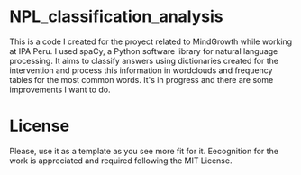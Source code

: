 # NPL_classification_analysis
This is a code I created for the proyect related to MindGrowth while working at IPA Peru. I used spaCy, a Python software library for natural language processing. It aims to classify answers using dictionaries created for the intervention and process this information in wordclouds and frequency tables for the most common words. It's in progress and there are some improvements I want to do. 

# License
Please, use it as a template as you see more fit for it. Eecognition for the work is appreciated and required following the MIT License.
